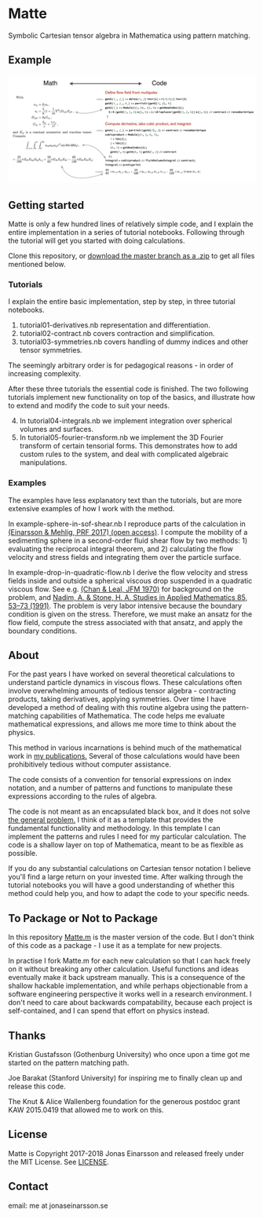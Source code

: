 # Matte

Symbolic Cartesian tensor algebra in Mathematica using pattern matching.

## Example

<img src="doc/fig/screenshot.png" alt="Example code" width="600"/>


## Getting started

Matte is only a few hundred lines of relatively simple code, and I explain the entire implementation in a series of tutorial notebooks. Following through the tutorial will get you started with doing calculations.

Clone this repository, or [download the master branch as a .zip](https://github.com/jeinarsson/matte/archive/master.zip) to get all files mentioned below.

### Tutorials

I explain the entire basic implementation, step by step, in three tutorial notebooks. 

1. tutorial01-derivatives.nb representation and differentiation. 
2. tutorial02-contract.nb covers contraction and simplification.
3. tutorial03-symmetries.nb covers handling of dummy indices and other tensor symmetries. 

The seemingly arbitrary order is for pedagogical reasons - in order of increasing complexity.

After these three tutorials the essential code is finished. The two following tutorials implement new functionality on top of the basics, and illustrate how to extend and modify the code to suit your needs.

4. In tutorial04-integrals.nb we implement integration over spherical volumes and surfaces.
5. In tutorial05-fourier-transform.nb we implement the 3D Fourier transform of certain tensorial forms. This demonstrates how to add custom rules to the system, and deal with complicated algebraic manipulations.

### Examples

The examples have less explanatory text than the tutorials, but are more extensive examples of how I work with the method.

In example-sphere-in-sof-shear.nb I reproduce parts of the calculation in [(Einarsson & Mehlig, PRF 2017) (open access)](https://doi.org/10.1103/PhysRevFluids.2.063301). I compute the mobility of a sedimenting sphere in a second-order fluid shear flow by two methods: 1) evaluating the reciprocal integral theorem, and 2) calculating the flow velocity and stress fields and integrating them over the particle surface. 

In example-drop-in-quadratic-flow.nb I derive the flow velocity and stress fields inside and outside a spherical viscous drop suspended in a quadratic viscous flow. See e.g. [(Chan & Leal, JFM 1970)](http://dx.doi.org/10.1017/S0022112079000562) for background on the problem, and [Nadim, A. & Stone, H. A. Studies in Applied Mathematics 85, 53–73 (1991)](http://dx.doi.org/10.1002/sapm199185153). The problem is very labor intensive because the boundary condition is given on the stress. Therefore, we must make an ansatz for the flow field, compute the stress associated with that ansatz, and apply the boundary conditions.

## About 

For the past years I have worked on several theoretical calculations to understand particle dynamics in viscous flows. These calculations often involve overwhelming amounts of tedious tensor algebra - contracting products, taking derivatives, applying symmetries. Over time I have developed a method of dealing with this routine algebra using the pattern-matching capabilities of Mathematica. The code helps me evaluate mathematical expressions, and allows me more time to think about the physics.

This method in various incarnations is behind much of the mathematical work in [my publications.](https://arxiv.org/find/physics/1/au:+Einarsson_J/0/1/0/all/0/1) Several of those calculations would have been prohibitively tedious without computer assistance.

The code consists of a convention for tensorial expressions on index notation, and a number of patterns and functions to manipulate these expressions according to the rules of algebra. 

The code is not meant as an encapsulated black box, and it does not solve [the general problem.](https://xkcd.com/974/) I think of it as a template that provides the fundamental functionality and methodology. In this template I can implement the patterns and rules I need for my particular calculation. The code is a shallow layer on top of Mathematica, meant to be as flexible as possible.

If you do any substantial calculations on Cartesian tensor notation I believe you'll find a large return on your invested time. After walking through the tutorial notebooks you will have a good understanding of whether this method could help you, and how to adapt the code to your specific needs. 

## To Package or Not to Package

In this repository [Matte.m](Matte.m) is the master version of the code. But I don't think of this code as a package - I use it as a template for new projects.

In practise I fork Matte.m for each new calculation so that I can hack freely on it without breaking any other calculation. Useful functions and ideas eventually make it back upstream manually. This is a consequence of the shallow hackable implementation, and while perhaps objectionable from a software engineering perspective it works well in a research environment. I don't need to care about backwards compatability, because each project is self-contained, and I can spend that effort on physics instead.

## Thanks

Kristian Gustafsson (Gothenburg University) who once upon a time got me started on the pattern matching path.

Joe Barakat (Stanford University) for inspiring me to finally clean up and release this code.

The Knut & Alice Wallenberg foundation for the generous postdoc grant KAW 2015.0419 that allowed me to work on this.

## License

Matte is Copyright 2017-2018 Jonas Einarsson and released freely under the MIT License. See [LICENSE](LICENSE).


## Contact

email: me at jonaseinarsson.se
